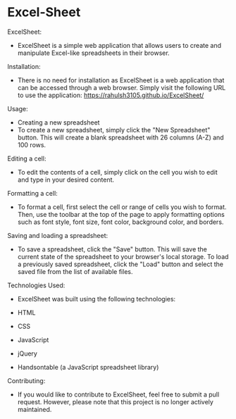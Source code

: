 # Excel-Sheet

ExcelSheet:
- ExcelSheet is a simple web application that allows users to create and manipulate Excel-like spreadsheets in their browser.

Installation:
- There is no need for installation as ExcelSheet is a web application that can be accessed through a web browser. Simply visit the following URL to use the application: https://rahulsh3105.github.io/ExcelSheet/

Usage:
- Creating a new spreadsheet
- To create a new spreadsheet, simply click the "New Spreadsheet" button. This will create a blank spreadsheet with 26 columns (A-Z) and 100 rows.

Editing a cell:
- To edit the contents of a cell, simply click on the cell you wish to edit and type in your desired content.

Formatting a cell:
- To format a cell, first select the cell or range of cells you wish to format. Then, use the toolbar at the top of the page to apply formatting options such as font style, font size, font color, background color, and borders.

Saving and loading a spreadsheet:
- To save a spreadsheet, click the "Save" button. This will save the current state of the spreadsheet to your browser's local storage. To load a previously saved spreadsheet, click the "Load" button and select the saved file from the list of available files.

Technologies Used:
- ExcelSheet was built using the following technologies:

- HTML
- CSS
- JavaScript
- jQuery
- Handsontable (a JavaScript spreadsheet library)

Contributing:
- If you would like to contribute to ExcelSheet, feel free to submit a pull request. However, please note that this project is no longer actively maintained.
